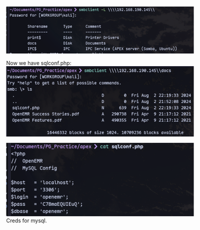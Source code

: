 ![](../attachment/e696abb353bdc2c0a824467211d203d7.png)

Now we have sqlconf.php:
![](../attachment/ca1e544caf7fb1c9b9f322652b47ca4e.png)

![](../attachment/2f595955808549e1b82921265d375c69.png)
Creds for mysql.


